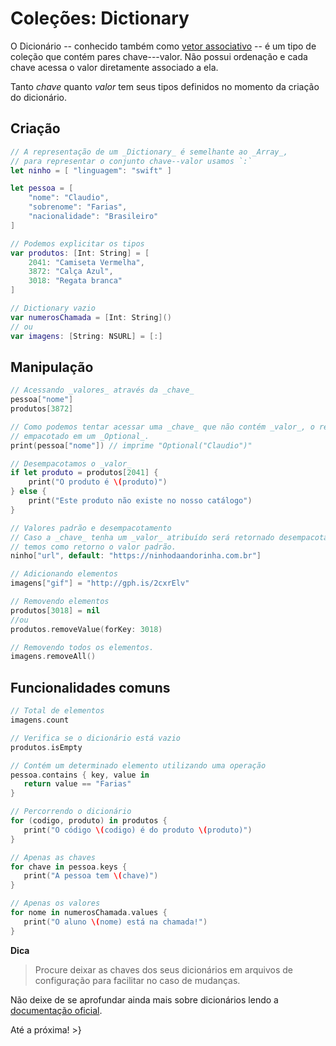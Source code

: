 # Coleções: Dictionary
O Dicionário -- conhecido também como [vetor associativo][wiki-dictionary] -- é um tipo de coleção que contém pares chave---valor. Não possui ordenação e cada chave acessa o valor diretamente associado a ela.

Tanto _chave_ quanto _valor_ tem seus tipos definidos no momento da criação do dicionário.

## Criação
```swift
// A representação de um _Dictionary_ é semelhante ao _Array_,
// para representar o conjunto chave--valor usamos `:`
let ninho = [ "linguagem": "swift" ]

let pessoa = [
    "nome": "Claudio",
    "sobrenome": "Farias",
    "nacionalidade": "Brasileiro"
]

// Podemos explicitar os tipos
var produtos: [Int: String] = [
    2041: "Camiseta Vermelha",
    3872: "Calça Azul",
    3018: "Regata branca"
]

// Dictionary vazio
var numerosChamada = [Int: String]()
// ou
var imagens: [String: NSURL] = [:]
```

## Manipulação
```swift
// Acessando _valores_ através da _chave_
pessoa["nome"]
produtos[3872]

// Como podemos tentar acessar uma _chave_ que não contém _valor_, o retorno vem
// empacotado em um _Optional_.
print(pessoa["nome"]) // imprime "Optional("Claudio")"

// Desempacotamos o _valor_
if let produto = produtos[2041] {
    print("O produto é \(produto)")
} else {
    print("Este produto não existe no nosso catálogo")
}

// Valores padrão e desempacotamento
// Caso a _chave_ tenha um _valor_ atribuído será retornado desempacotado, senão
// temos como retorno o valor padrão.
ninho["url", default: "https://ninhodaandorinha.com.br"]

// Adicionando elementos
imagens["gif"] = "http://gph.is/2cxrElv"

// Removendo elementos
produtos[3018] = nil
//ou
produtos.removeValue(forKey: 3018)

// Removendo todos os elementos.
imagens.removeAll()
```

## Funcionalidades comuns
 ```swift
 // Total de elementos
imagens.count

// Verifica se o dicionário está vazio
produtos.isEmpty

// Contém um determinado elemento utilizando uma operação
pessoa.contains { key, value in
    return value == "Farias"
}

// Percorrendo o dicionário
for (codigo, produto) in produtos {
    print("O código \(codigo) é do produto \(produto)")
}

// Apenas as chaves
for chave in pessoa.keys {
    print("A pessoa tem \(chave)")
}

// Apenas os valores
for nome in numerosChamada.values {
    print("O aluno \(nome) está na chamada!")
}
```

**Dica**
> Procure deixar as chaves dos seus dicionários em arquivos de configuração para facilitar no caso de mudanças.

Não deixe de se aprofundar ainda mais sobre dicionários lendo a [documentação oficial][doc-dictionary].

Até a próxima!
\>}

[wiki-dictionary]: https://pt.wikipedia.org/wiki/Vetor_associativo
[doc-dictionary]: https://developer.apple.com/documentation/swift/dictionary
